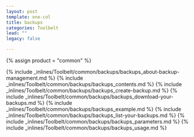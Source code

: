 ```yaml
---
layout: post
template: one-col
title: backups
categories: Toolbelt
lead: ""
legacy: false

---
```

{% assign product = "common" %}

{% include _inlines/Toolbelt/common/backups/backups_about-backup-management.md %}
{% include _inlines/Toolbelt/common/backups/backups_contents.md %}
{% include _inlines/Toolbelt/common/backups/backups_create-backup.md %}
{% include _inlines/Toolbelt/common/backups/backups_download-your-backups.md %}
{% include _inlines/Toolbelt/common/backups/backups_example.md %}
{% include _inlines/Toolbelt/common/backups/backups_list-your-backups.md %}
{% include _inlines/Toolbelt/common/backups/backups_parameters.md %}
{% include _inlines/Toolbelt/common/backups/backups_usage.md %}
